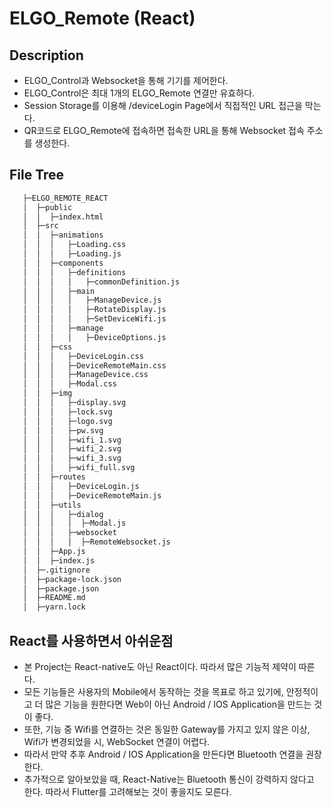 # ELGO_Remote (React)

## Description
  * ELGO_Control과 Websocket을 통해 기기를 제어한다.
  * ELGO_Control은 최대 1개의 ELGO_Remote 연결만 유효하다.
  * Session Storage를 이용해 /deviceLogin Page에서 직접적인 URL 접근을 막는다.
  * QR코드로 ELGO_Remote에 접속하면 접속한 URL을 통해 Websocket 접속 주소를 생성한다.

## File Tree
 ```bash
    ├─ELGO_REMOTE_REACT
    │  ├─public
    │  │  ├─index.html
    │  ├─src
    │  │  ├─animations
    │  │  │   ├─Loading.css
    │  │  │   ├─Loading.js
    │  │  ├─components
    │  │  │   ├─definitions
    │  │  │   │   ├─commonDefinition.js
    │  │  │   ├─main
    │  │  │   │   ├─ManageDevice.js
    │  │  │   │   ├─RotateDisplay.js
    │  │  │   │   ├─SetDeviceWifi.js
    │  │  │   ├─manage
    │  │  │   │   ├─DeviceOptions.js
    │  │  ├─css
    │  │  │   ├─DeviceLogin.css
    │  │  │   ├─DeviceRemoteMain.css
    │  │  │   ├─ManageDevice.css
    │  │  │   ├─Modal.css
    │  │  ├─img
    │  │  │   ├─display.svg
    │  │  │   ├─lock.svg
    │  │  │   ├─logo.svg
    │  │  │   ├─pw.svg
    │  │  │   ├─wifi_1.svg
    │  │  │   ├─wifi_2.svg
    │  │  │   ├─wifi_3.svg
    │  │  │   ├─wifi_full.svg
    │  │  ├─routes
    │  │  │   ├─DeviceLogin.js
    │  │  │   ├─DeviceRemoteMain.js
    │  │  ├─utils
    │  │  │   ├─dialog
    │  │  │   │  ├─Modal.js
    │  │  │   ├─websocket
    │  │  │   │  ├─RemoteWebsocket.js
    │  │  ├─App.js
    │  │  ├─index.js
    │  ├─.gitignore
    │  ├─package-lock.json
    │  ├─package.json
    │  ├─README.md
    │  ├─yarn.lock
```

## React를 사용하면서 아쉬운점
 * 본 Project는 React-native도 아닌 React이다. 따라서 많은 기능적 제약이 따른다.
 * 모든 기능들은 사용자의 Mobile에서 동작하는 것을 목표로 하고 있기에, 안정적이고 더 많은 기능을 원한다면 Web이 아닌 Android / IOS Application을 만드는 것이 좋다.
 * 또한, 기능 중 Wifi를 연결하는 것은 동일한 Gateway를 가지고 있지 않은 이상, Wifi가 변경되었을 시, WebSocket 연결이 어렵다.
 * 따라서 만약 추후 Android / IOS Application을 만든다면 Bluetooth 연결을 권장한다.
 * 추가적으로 알아보았을 때, React-Native는 Bluetooth 통신이 강력하지 않다고 한다. 따라서 Flutter를 고려해보는 것이 좋을지도 모른다.
